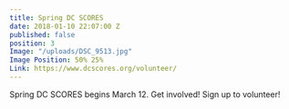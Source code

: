 ```yaml
---
title: Spring DC SCORES
date: 2018-01-10 22:07:00 Z
published: false
position: 3
Image: "/uploads/DSC_9513.jpg"
Image Position: 50% 25%
Link: https://www.dcscores.org/volunteer/
---
```


Spring DC SCORES begins March 12. Get involved! Sign up to volunteer!
